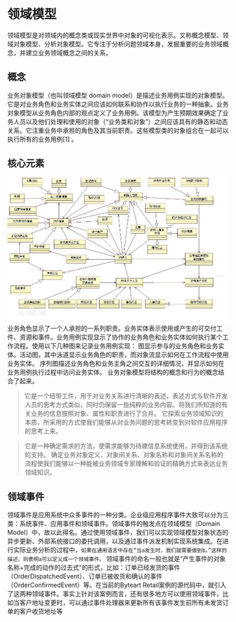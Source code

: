 #  领域模型
领域模型是对领域内的概念类或现实世界中对象的可视化表示。又称概念模型、领域对象模型、分析对象模型。它专注于分析问题领域本身，发掘重要的业务领域概念，并建立业务领域概念之间的关系。

## 概念
业务对象模型（也叫领域模型 domain model）是描述业务用例实现的对象模型。它是对业务角色和业务实体之间应该如何联系和协作以执行业务的一种抽象。业务对象模型从业务角色内部的观点定义了业务用例。该模型为产生预期效果确定了业务人员以及他们处理和使用的对象（“业务类和对象”）之间应该具有的静态和动态关系。它注重业务中承担的角色及其当前职责。这些模型类的对象组合在一起可以执行所有的业务用例[1]  。

## 核心元素
![](images/domain.jpg)
业务角色显示了一个人承担的一系列职责。业务实体表示使用或产生的可交付工件、资源和事件。业务用例实现显示了协作的业务角色和业务实体如何执行某个工作流程。使用以下几种图来记录业务用例实现： 图显示参与的业务角色和业务实体。活动图，其中泳道显示业务角色的职责，而对象流显示如何在工作流程中使用业务实体。 序列图描述业务角色和业务主角之间交互的详细情况，并显示如何在业务用例执行过程中访问业务实体。
业务对象模型将结构的概念和行为的概念结合了起来。

>它是一个纽带工件，用于对业务关系进行清晰的表述，表述方式与软件开发人员的思考方式类似，同时仍保留一些纯粹的业务内容。将我们所知道的有关业务的信息按照对象、属性和职责进行了合并。
它探索业务领域知识的本质，所采用的方式使我们能够从对业务问题的思考转变到对软件应用程序的思考上来。

>它是一种确定需求的方法，使需求能够为待建信息系统使用，并得到该系统的支持。
确定业务对象定义、对象间关系、对象名称和对象间关系名称的流程使我们能够以一种能被业务领域专家理解和验证的精确方式来表达业务领域知识。

##  领域事件
领域事件是应用系统中众多事件的一种分类。企业级应用程序事件大致可以分为三类：系统事件、应用事件和领域事件。领域事件的触发点在领域模型（Domain Model）中，故以此得名。通过使用领域事件，我们可以实现领域模型对象状态的异步更新、外部系统接口的委托调用，以及通过事件派发机制实现系统集成。在进行实际业务分析的过程中，``如果在通用语言中存在“当a发生时，我们就需要做到b。”这样的描述，则表明a可以定义成一个领域事件。`` 领域事件的命名一般也就是“产生事件的对象名称+完成的动作的过去式”的形式，比如：订单已经发货的事件（OrderDispatchedEvent）、订单已被收货和确认的事件（OrderConfirmedEvent）等。在当前的Byteart Retail案例的源代码中，就引入了这两种领域事件。事实上针对该案例而言，还有很多地方可以使用领域事件，比如当客户地址变更时，可以通过事件处理器来更新所有该事件发生前所有未发货订单的客户收货地址等
